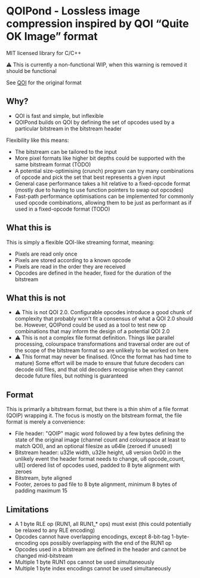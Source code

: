 # QOIPond - Lossless image compression inspired by QOI “Quite OK Image” format

MIT licensed library for C/C++

⚠️ This is currently a non-functional WIP, when this warning is removed it should be functional

See [QOI](https://github.com/phoboslab/qoi) for the original format

## Why?

- QOI is fast and simple, but inflexible
- QOIPond builds on QOI by defining the set of opcodes used by a particular bitstream in the bitstream header

Flexibility like this means:
- The bitstream can be tailored to the input
- More pixel formats like higher bit depths could be supported with the same bitstream format (TODO)
- A potential size-optimising (crunch) program can try many combinations of opcode and pick the set that best represents a given input
- General case performance takes a hit relative to a fixed-opcode format (mostly due to having to use function pointers to swap out opcodes)
- Fast-path performance optimisations can be implemented for commonly used opcode combinations, allowing them to be just as performant as if used in a fixed-opcode format (TODO)

## What this is

This is simply a flexible QOI-like streaming format, meaning:
- Pixels are read only once
- Pixels are stored according to a known opcode
- Pixels are read in the order they are received
- Opcodes are defined in the header, fixed for the duration of the bitstream

## What this is not

- ⚠️ This is not QOI 2.0. Configurable opcodes introduce a good chunk of complexity that probably won't fit a consensus of what a QOI 2.0 should be. However, QOIPond could be used as a tool to test new op combinations that may inform the design of a potential QOI 2.0
- ⚠️ This is not a complex file format definition. Things like parallel processing, colourspace transformations and traversal order are out of the scope of the bitstream format so are unlikely to be worked on here
- ⚠️ This format may never be finalised. (Once the format has had time to mature) Some effort will be made to ensure that future decoders can decode old files, and that old decoders recognise when they cannot decode future files, but nothing is guaranteed

## Format

This is primarily a bitstream format, but there is a thin shim of a file format (QOIP) wrapping it. The focus is mostly on the bitstream format, the file format is merely a convenience:

- File header: "QOIP" magic word followed by a few bytes defining the state of the original image (channel count and colourspace at least to match QOI), and an optional filesize as u64le (zeroed if unused)
- Bitstream header: u32le width, u32le height, u8 version 0x00 in the unlikely event the header format needs to change, u8 opcode_count, u8[] ordered list of opcodes used, padded to 8 byte alignment with zeroes
- Bitstream, byte aligned
- Footer, zeroes to pad file to 8 byte alignment, minimum 8 bytes of padding maximum 15

## Limitations

- A 1 byte RLE op (RUN1, all RUN1_* ops) must exist (this could potentially be relaxed to any RLE encoding)
- Opcodes cannot have overlapping encodings, except 8-bit-tag 1-byte-encoding ops possibly overlapping with the end of the RUN1 op
- Opcodes used in a bitstream are defined in the header and cannot be changed mid-bitstream
- Multiple 1 byte RUN1 ops cannot be used simultaneously
- Multiple 1 byte index encodings cannot be used simultaneously

